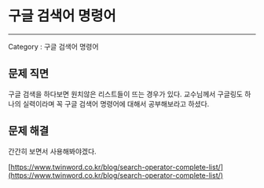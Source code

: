 # 구글 검색어 명령어

---

Category : 구글 검색어 명령어

## 문제 직면

구글 검색을 하다보면 원치않은 리스트들이 뜨는 경우가 있다. 교수님께서 구글링도 하나의 실력이라며 꼭 구글 검색어 명령어에 대해서 공부해보라고 하셨다.

## 문제 해결

간간히 보면서 사용해봐야겠다.

[https://www.twinword.co.kr/blog/search-operator-complete-list/](https://www.twinword.co.kr/blog/search-operator-complete-list/)